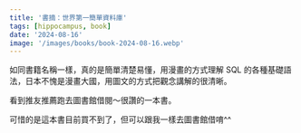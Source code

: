```yaml
---
title: '書摘：世界第一簡單資料庫'
tags: [hippocampus, book]
date: '2024-08-16'
image: '/images/books/book-2024-08-16.webp'
---
```


如同書籍名稱一樣，真的是簡單清楚易懂，用漫畫的方式理解 SQL 的各種基礎語法，日本不愧是漫畫大國，用圖文的方式把觀念講解的很清晰。

看到推友推薦跑去圖書館借閱～很讚的一本書。

可惜的是這本書目前買不到了，但可以跟我一樣去圖書館借唷^^
